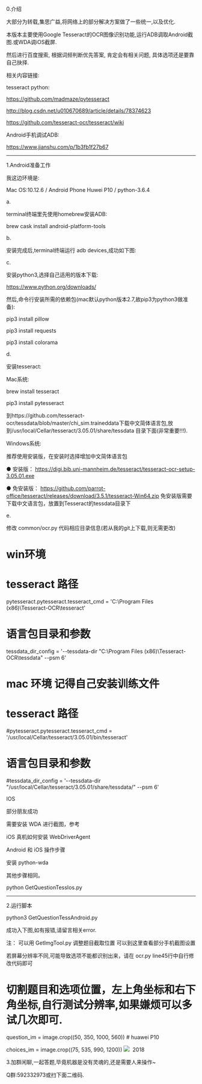 0.介绍

大部分为转载,集思广益,将网络上的部分解决方案做了一些统一,以及优化.

本版本主要使用Google Tesseract的OCR图像识别功能,运行ADB调取Android截图.或WDA调iOS截屏.

然后进行百度搜索, 根据词频判断优先答案, 肯定会有相关问题, 具体选项还是要靠自己抉择.

相关内容链接:

tesseract python:

https://github.com/madmaze/pytesseract

http://blog.csdn.net/u010670689/article/details/78374623

https://github.com/tesseract-ocr/tesseract/wiki

Android手机调试ADB:

https://www.jianshu.com/p/1b3fb1f27b67

--------------------------------------------------------------------------------

1.Android准备工作

我这边环境是:

Mac OS:10.12.6 /  Android Phone Huwei P10 / python-3.6.4

a.

terminal终端里先使用homebrew安装ADB:

brew cask install android-platform-tools

b.

安装完成后,terminal终端运行 adb devices,成功如下图:




c.

安装python3,选择自己适用的版本下载:

https://www.python.org/downloads/

然后,命令行安装所需的依赖包(mac默认python版本2.7,故pip3为python3做准备):

pip3 install pillow

pip3 install requests

pip3 install colorama

d.

安装tesseract:

Mac系统:

brew install tesseract

pip3 install pytesseract

到https://github.com/tesseract-ocr/tessdata/blob/master/chi_sim.traineddata下载中文简体语言包,放到/usr/local/Cellar/tesseract/3.05.01/share/tessdata 目录下面(非常重要!!!).

Windows系统:

推荐使用安装版，在安装时选择增加中文简体语言包

● 安装版： https://digi.bib.uni-mannheim.de/tesseract/tesseract-ocr-setup-3.05.01.exe

● 免安装版： https://github.com/parrot-office/tesseract/releases/download/3.5.1/tesseract-Win64.zip 免安装版需要下载中文语言包，放置到Tesseract的tessdata目录下

e.

修改  common/ocr.py 代码相应目录信息(若从我的git上下载,则无需更改)
# win环境
# tesseract 路径

pytesseract.pytesseract.tesseract_cmd = 'C:\\Program Files (x86)\\Tesseract-OCR\\tesseract'

# 语言包目录和参数

tessdata_dir_config = '--tessdata-dir "C:\\Program Files (x86)\\Tesseract-OCR\\tessdata" --psm 6'

# mac 环境 记得自己安装训练文件

# tesseract 路径

#pytesseract.pytesseract.tesseract_cmd = '/usr/local/Cellar/tesseract/3.05.01/bin/tesseract'

# 语言包目录和参数

#tessdata_dir_config = '--tessdata-dir "/usr/local/Cellar/tesseract/3.05.01/share/tessdata/" --psm 6'



IOS

部分朋友成功

需要安装 WDA 进行截图，参考

iOS 真机如何安装 WebDriverAgent

Android 和 iOS 操作步骤

安装 python-wda

其他步骤相同。

python GetQuestionTessIos.py

--------------------------------------------------------------------------------

2.运行脚本

python3 GetQuestionTessAndroid.py

成功入下图,如有报错,请留言相关error.



注： 可以用 GetImgTool.py 调整题目截取位置 可以到这里查看部分手机截图设置

若屏幕分辨率不同,可能导致选项不能都识别出来，请在 ocr.py    line45行中自行修改代码即可

# 切割题目和选项位置，左上角坐标和右下角坐标,自行测试分辨率,如果嫌烦可以多试几次即可.

question_im = image.crop((50, 350, 1000, 560)) # huawei P10

choices_im = image.crop((75, 535, 990, 1200))
![](https://github.com/MacMan/AnswerQuestions/raw/master/resources/WX20180113-163457@2x.png)  2018


3.加群闲聊,一起答题,毕竟机器是没有灵魂的,还是需要人来操作~

Q群:592332973或扫下面二维码.


